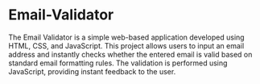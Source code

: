 # Email-Validator
The Email Validator is a simple web-based application developed using HTML, CSS, and JavaScript. This project allows users to input an email address and instantly checks whether the entered email is valid based on standard email formatting rules. The validation is performed using JavaScript, providing instant feedback to the user.
